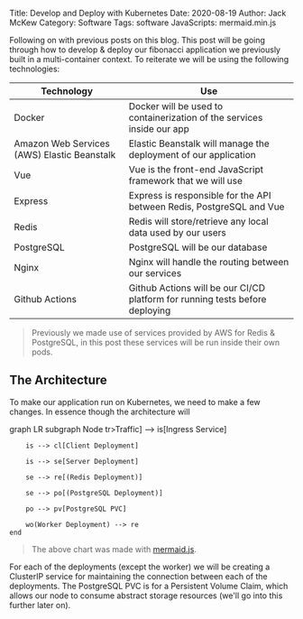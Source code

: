 Title: Develop and Deploy with Kubernetes
Date: 2020-08-19
Author: Jack McKew
Category: Software
Tags: software
JavaScripts: mermaid.min.js


Following on with previous posts on this blog. This post will be going through how to develop & deploy our fibonacci application we previously built in a multi-container context. To reiterate we will be using the following technologies:


| Technology                                  | Use                                                                          |
| ------------------------------------------- | ---------------------------------------------------------------------------- |
| Docker                                      | Docker will be used to containerization of the services inside our app       |
| Amazon Web Services (AWS) Elastic Beanstalk | Elastic Beanstalk will manage the deployment of our application              |
| Vue                                         | Vue is the front-end JavaScript framework that we will use                   |
| Express                                     | Express is responsible for the API between Redis, PostgreSQL and Vue         |
| Redis                                       | Redis will store/retrieve any local data used by our users                   |
| PostgreSQL                                  | PostgreSQL will be our database                                              |
| Nginx                                       | Nginx will handle the routing between our services                           |
| Github Actions                              | Github Actions will be our CI/CD platform for running tests before deploying |

> Previously we made use of services provided by AWS for Redis & PostgreSQL, in this post these services will be run inside their own pods.

## The Architecture

To make our application run on Kubernetes, we need to make a few changes. In essence though the architecture will 

<div class="mermaid">
  graph LR
    subgraph Node
        tr>Traffic] --> is[Ingress Service]

        is --> cl[Client Deployment]

        is --> se[Server Deployment]

        se --> re[(Redis Deployment)]
        
        se --> po[(PostgreSQL Deployment)]

        po --> pv[PostgreSQL PVC]

        wo(Worker Deployment) --> re
    end
</div>

> The above chart was made with [mermaid.js](https://mermaid-js.github.io/mermaid/#/).

For each of the deployments (except the worker) we will be creating a ClusterIP service for maintaining the connection between each of the deployments. The PostgreSQL PVC is for a Persistent Volume Claim, which allows our node to consume abstract storage resources (we'll go into this further later on).